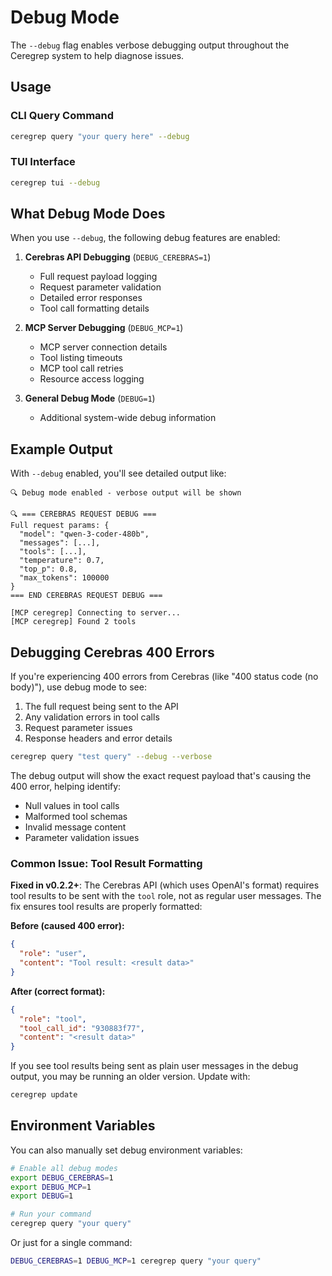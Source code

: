 # Debug Mode

The `--debug` flag enables verbose debugging output throughout the Ceregrep system to help diagnose issues.

## Usage

### CLI Query Command

```bash
ceregrep query "your query here" --debug
```

### TUI Interface

```bash
ceregrep tui --debug
```

## What Debug Mode Does

When you use `--debug`, the following debug features are enabled:

1. **Cerebras API Debugging** (`DEBUG_CEREBRAS=1`)
   - Full request payload logging
   - Request parameter validation
   - Detailed error responses
   - Tool call formatting details

2. **MCP Server Debugging** (`DEBUG_MCP=1`)
   - MCP server connection details
   - Tool listing timeouts
   - MCP tool call retries
   - Resource access logging

3. **General Debug Mode** (`DEBUG=1`)
   - Additional system-wide debug information

## Example Output

With `--debug` enabled, you'll see detailed output like:

```
🔍 Debug mode enabled - verbose output will be shown

🔍 === CEREBRAS REQUEST DEBUG ===
Full request params: {
  "model": "qwen-3-coder-480b",
  "messages": [...],
  "tools": [...],
  "temperature": 0.7,
  "top_p": 0.8,
  "max_tokens": 100000
}
=== END CEREBRAS REQUEST DEBUG ===

[MCP ceregrep] Connecting to server...
[MCP ceregrep] Found 2 tools
```

## Debugging Cerebras 400 Errors

If you're experiencing 400 errors from Cerebras (like "400 status code (no body)"), use debug mode to see:

1. The full request being sent to the API
2. Any validation errors in tool calls
3. Request parameter issues
4. Response headers and error details

```bash
ceregrep query "test query" --debug --verbose
```

The debug output will show the exact request payload that's causing the 400 error, helping identify:
- Null values in tool calls
- Malformed tool schemas
- Invalid message content
- Parameter validation issues

### Common Issue: Tool Result Formatting

**Fixed in v0.2.2+**: The Cerebras API (which uses OpenAI's format) requires tool results to be sent with the `tool` role, not as regular user messages. The fix ensures tool results are properly formatted:

**Before (caused 400 error):**
```json
{
  "role": "user",
  "content": "Tool result: <result data>"
}
```

**After (correct format):**
```json
{
  "role": "tool",
  "tool_call_id": "930883f77",
  "content": "<result data>"
}
```

If you see tool results being sent as plain user messages in the debug output, you may be running an older version. Update with:
```bash
ceregrep update
```

## Environment Variables

You can also manually set debug environment variables:

```bash
# Enable all debug modes
export DEBUG_CEREBRAS=1
export DEBUG_MCP=1
export DEBUG=1

# Run your command
ceregrep query "your query"
```

Or just for a single command:

```bash
DEBUG_CEREBRAS=1 DEBUG_MCP=1 ceregrep query "your query"
```
